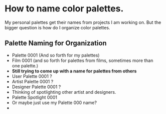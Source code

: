 # How to name color palettes.

My personal palettes get their names from projects I am working on.
But the bigger question is how do I organize color palettes.

## Palette Naming for Organization
- Palette 0001 (And so forth for my palettes)
- Film 0001 (and so forth for palettes from films, sometimes more than one palette.)
- **Still trying to come up with a name for palettes from others**
- User Palette 0001 ?
- Artist Palette 0001 ?
- Designer Palette 0001 ?
- Thinking of spotlighting other artist and designers.
- Palette Spotlight 0001
- Or maybe just use my Palette 000 name?
- 